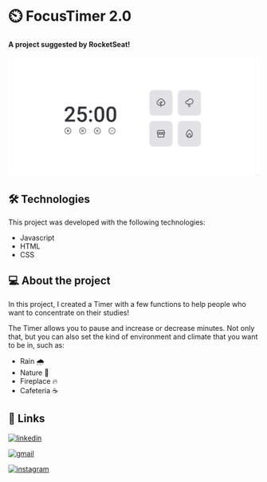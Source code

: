 # ⏲️ FocusTimer 2.0

#### A project suggested by RocketSeat!  
<img src="/assets/github_1.gif">

 
## 🛠 Technologies
This project was developed with the following technologies:
- Javascript 
- HTML
- CSS
## 💻 About the project
In this project, I created a Timer with a few functions to help people who want to concentrate on their studies!

The Timer allows you to pause and increase or decrease minutes. Not only that, but you can also set the kind of environment and climate that you want to be in, such as:
- Rain 🌧️
- Nature 🌳
- Fireplace 🔥
- Cafeteria ☕ 

## 🔗 Links

[![linkedin](https://img.shields.io/badge/linkedin-0A66C2?style=for-the-badge&logo=linkedin&logoColor=white)](https://www.linkedin.com/in/ezequiel-rabello-1587002aa/)

[![gmail](https://img.shields.io/badge/Gmail-D14836?style=for-the-badge&logo=gmail&logoColor=white)](https://mail.google.com/mail/u/0/#inbox?compose=GTvVlcRwRCPPZsZvfpfnrRcMXWJDRHbDTBjTHFrWxrDTdDTMvPfSvxwMZknXSBprbnzPptgZRFzDq)

[![instagram](https://img.shields.io/badge/Instagram-E4405F?style=flat-square&logo=Instagram&logoColor=white)](https://instagram.com/kielrpl1)
